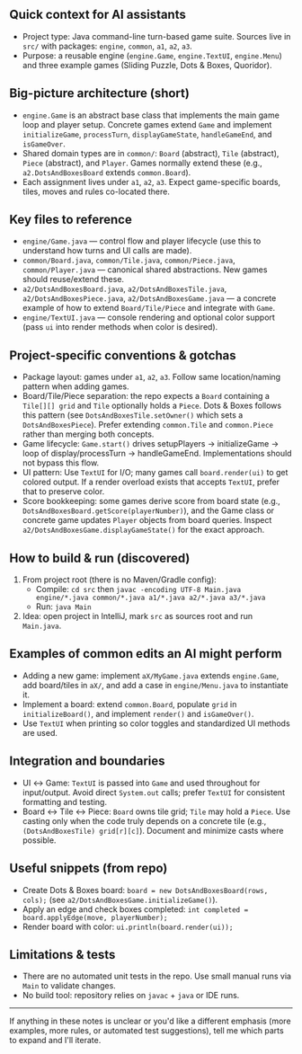## Quick context for AI assistants

- Project type: Java command-line turn-based game suite. Sources live in `src/` with packages: `engine`, `common`, `a1`, `a2`, `a3`.
- Purpose: a reusable engine (`engine.Game`, `engine.TextUI`, `engine.Menu`) and three example games (Sliding Puzzle, Dots & Boxes, Quoridor).

## Big-picture architecture (short)

- `engine.Game` is an abstract base class that implements the main game loop and player setup. Concrete games extend `Game` and implement `initializeGame`, `processTurn`, `displayGameState`, `handleGameEnd`, and `isGameOver`.
- Shared domain types are in `common/`: `Board` (abstract), `Tile` (abstract), `Piece` (abstract), and `Player`. Games normally extend these (e.g., `a2.DotsAndBoxesBoard` extends `common.Board`).
- Each assignment lives under `a1`, `a2`, `a3`. Expect game-specific boards, tiles, moves and rules co-located there.

## Key files to reference

- `engine/Game.java` — control flow and player lifecycle (use this to understand how turns and UI calls are made).
- `common/Board.java`, `common/Tile.java`, `common/Piece.java`, `common/Player.java` — canonical shared abstractions. New games should reuse/extend these.
- `a2/DotsAndBoxesBoard.java`, `a2/DotsAndBoxesTile.java`, `a2/DotsAndBoxesPiece.java`, `a2/DotsAndBoxesGame.java` — a concrete example of how to extend `Board/Tile/Piece` and integrate with `Game`.
- `engine/TextUI.java` — console rendering and optional color support (pass `ui` into render methods when color is desired).

## Project-specific conventions & gotchas

- Package layout: games under `a1`, `a2`, `a3`. Follow same location/naming pattern when adding games.
- Board/Tile/Piece separation: the repo expects a `Board` containing a `Tile[][] grid` and `Tile` optionally holds a `Piece`. Dots & Boxes follows this pattern (see `DotsAndBoxesTile.setOwner()` which sets a `DotsAndBoxesPiece`). Prefer extending `common.Tile` and `common.Piece` rather than merging both concepts.
- Game lifecycle: `Game.start()` drives setupPlayers -> initializeGame -> loop of display/processTurn -> handleGameEnd. Implementations should not bypass this flow.
- UI pattern: Use `TextUI` for I/O; many games call `board.render(ui)` to get colored output. If a render overload exists that accepts `TextUI`, prefer that to preserve color.
- Score bookkeeping: some games derive score from board state (e.g., `DotsAndBoxesBoard.getScore(playerNumber)`), and the Game class or concrete game updates `Player` objects from board queries. Inspect `a2/DotsAndBoxesGame.displayGameState()` for the exact approach.

## How to build & run (discovered)

1. From project root (there is no Maven/Gradle config):
   - Compile: `cd src` then `javac -encoding UTF-8 Main.java engine/*.java common/*.java a1/*.java a2/*.java a3/*.java`
   - Run: `java Main`
2. Idea: open project in IntelliJ, mark `src` as sources root and run `Main.java`.

## Examples of common edits an AI might perform

- Adding a new game: implement `aX/MyGame.java` extends `engine.Game`, add board/tiles in `aX/`, and add a case in `engine/Menu.java` to instantiate it.
- Implement a board: extend `common.Board`, populate `grid` in `initializeBoard()`, and implement `render()` and `isGameOver()`.
- Use `TextUI` when printing so color toggles and standardized UI methods are used.

## Integration and boundaries

- UI ↔ Game: `TextUI` is passed into `Game` and used throughout for input/output. Avoid direct `System.out` calls; prefer `TextUI` for consistent formatting and testing.
- Board ↔ Tile ↔ Piece: `Board` owns tile grid; `Tile` may hold a `Piece`. Use casting only when the code truly depends on a concrete tile (e.g., `(DotsAndBoxesTile) grid[r][c]`). Document and minimize casts where possible.

## Useful snippets (from repo)

- Create Dots & Boxes board: `board = new DotsAndBoxesBoard(rows, cols);` (see `a2/DotsAndBoxesGame.initializeGame()`).
- Apply an edge and check boxes completed: `int completed = board.applyEdge(move, playerNumber);`
- Render board with color: `ui.println(board.render(ui));`

## Limitations & tests

- There are no automated unit tests in the repo. Use small manual runs via `Main` to validate changes.
- No build tool: repository relies on `javac` + `java` or IDE runs.

---
If anything in these notes is unclear or you'd like a different emphasis (more examples, more rules, or automated test suggestions), tell me which parts to expand and I'll iterate.
